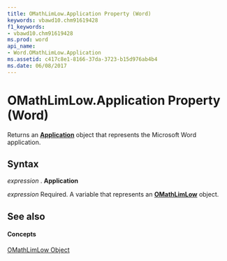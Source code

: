 ```yaml
---
title: OMathLimLow.Application Property (Word)
keywords: vbawd10.chm91619428
f1_keywords:
- vbawd10.chm91619428
ms.prod: word
api_name:
- Word.OMathLimLow.Application
ms.assetid: c417c8e1-8166-37da-3723-b15d976ab4b4
ms.date: 06/08/2017
---
```



# OMathLimLow.Application Property (Word)

Returns an  **[Application](Word.Application.md)** object that represents the Microsoft Word application.


## Syntax

 _expression_ . **Application**

 _expression_ Required. A variable that represents an **[OMathLimLow](Word.OMathLimLow.md)** object.


## See also


#### Concepts


[OMathLimLow Object](Word.OMathLimLow.md)

